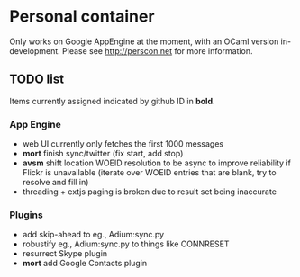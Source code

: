 Personal container
==================

Only works on Google AppEngine at the moment, with an OCaml version in-development.
Please see http://perscon.net for more information.

TODO list
---------

Items currently assigned indicated by github ID in **bold**.

### App Engine

- web UI currently only fetches the first 1000 messages
- **mort** finish sync/twitter (fix start, add stop)
- **avsm** shift location WOEID resolution to be async to improve reliability if Flickr is unavailable (iterate over WOEID entries that are blank, try to resolve and fill in)
- threading + extjs paging is broken due to result set being inaccurate
    
### Plugins

- add skip-ahead to eg., Adium:sync.py
- robustify eg., Adium:sync.py to things like CONNRESET
- resurrect Skype plugin
- **mort** add Google Contacts plugin

